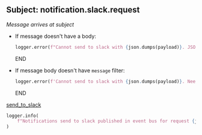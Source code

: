 ## Subject: notification.slack.request

_Message arrives at subject_


* If message doesn't have a body:
  ```python
  logger.error(f"Cannot send to slack with {json.dumps(payload)}. JSON malformed")
  ```
  END

* If message body doesn't have `message` filter:
  ```python
  logger.error(f'Cannot send to slack with {json.dumps(payload)}. Need parameters "message"')
  ```
  END

[send_to_slack](../repositories/slack_repository/send_to_slack.md)

```python
logger.info(
    f"Notifications send to slack published in event bus for request {json.dumps(msg)}. Message published was {notification_response}"
)
```
